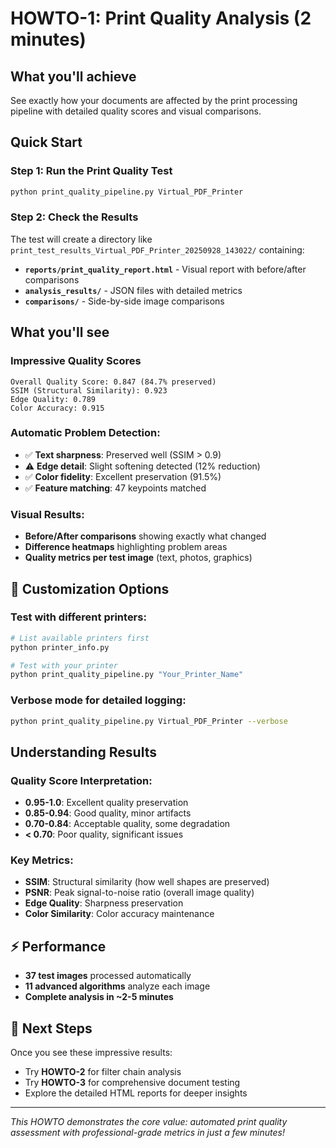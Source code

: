 # HOWTO-1: Print Quality Analysis (2 minutes)

## What you'll achieve

See exactly how your documents are affected by the print processing pipeline with detailed quality scores and visual comparisons.

## Quick Start

### Step 1: Run the Print Quality Test

```bash
python print_quality_pipeline.py Virtual_PDF_Printer
```

### Step 2: Check the Results

The test will create a directory like `print_test_results_Virtual_PDF_Printer_20250928_143022/` containing:

- **`reports/print_quality_report.html`** - Visual report with before/after comparisons
- **`analysis_results/`** - JSON files with detailed metrics
- **`comparisons/`** - Side-by-side image comparisons

## What you'll see

### Impressive Quality Scores

```text
Overall Quality Score: 0.847 (84.7% preserved)
SSIM (Structural Similarity): 0.923
Edge Quality: 0.789
Color Accuracy: 0.915
```

### Automatic Problem Detection:

- ✅ **Text sharpness**: Preserved well (SSIM > 0.9)
- ⚠️ **Edge detail**: Slight softening detected (12% reduction)
- ✅ **Color fidelity**: Excellent preservation (91.5%)
- ✅ **Feature matching**: 47 keypoints matched

### Visual Results:

- **Before/After comparisons** showing exactly what changed
- **Difference heatmaps** highlighting problem areas
- **Quality metrics per test image** (text, photos, graphics)

## 🔧 Customization Options

### Test with different printers:

```bash
# List available printers first
python printer_info.py

# Test with your printer
python print_quality_pipeline.py "Your_Printer_Name"
```

### Verbose mode for detailed logging:

```bash
python print_quality_pipeline.py Virtual_PDF_Printer --verbose
```

## Understanding Results

### Quality Score Interpretation:

- **0.95-1.0**: Excellent quality preservation
- **0.85-0.94**: Good quality, minor artifacts
- **0.70-0.84**: Acceptable quality, some degradation
- **< 0.70**: Poor quality, significant issues

### Key Metrics:

- **SSIM**: Structural similarity (how well shapes are preserved)
- **PSNR**: Peak signal-to-noise ratio (overall image quality)  
- **Edge Quality**: Sharpness preservation
- **Color Similarity**: Color accuracy maintenance

## ⚡ Performance

- **37 test images** processed automatically
- **11 advanced algorithms** analyze each image
- **Complete analysis in ~2-5 minutes**

## 🎯 Next Steps

Once you see these impressive results:

- Try **HOWTO-2** for filter chain analysis
- Try **HOWTO-3** for comprehensive document testing
- Explore the detailed HTML reports for deeper insights

---
*This HOWTO demonstrates the core value: automated print quality assessment with professional-grade metrics in just a few minutes!*